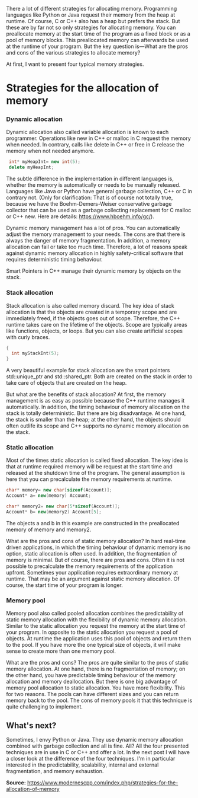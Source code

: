 There a lot of different strategies for allocating memory. Programming languages like Python or Java request their memory from the heap at runtime. Of course, C or C++ also has a heap but prefers the stack. But these are by far not so only strategies for allocating memory. You can preallocate memory at the start time of the program as a fixed block or as a pool of memory blocks. This preallocated memory can afterwards be used at the runtime of your program. But the key question is—What are the pros and cons of the various strategies to allocate memory?

At first, I want to present four typical memory strategies.

# Strategies for the allocation of memory
### Dynamic allocation
Dynamic allocation also called variable allocation is known to each programmer. Operations like new in C++ or malloc in C request the memory when needed. In contrary, calls like delete in C++ or free in C release the memory when not needed anymore.
```C++
 int* myHeapInt= new int(5);
 delete myHeapInt;
```
The subtle difference in the implementation in different languages is, whether the memory is automatically or needs to be manually released. Languages like Java or Python have general garbage collection, C++ or C in contrary not. (Only for clarification: That is of course not totally true, because we have the Boehm-Demers-Weiser conservative garbage collector that can be used as a garbage collecting replacement for C malloc or C++ new. Here are details: https://www.hboehm.info/gc/).

Dynamic memory management has a lot of pros. You can automatically adjust the memory management to your needs. The cons are that there is always the danger of memory fragmentation. In addition, a memory allocation can fail or take too much time. Therefore, a lot of reasons speak against dynamic memory allocation in highly safety-critical software that requires deterministic timing behaviour.

Smart Pointers in C++ manage their dynamic memory by objects on the stack.

### Stack allocation
Stack allocation is also called memory discard. The key idea of stack allocation is that the objects are created in a temporary scope and are immediately freed, if the objects goes out of scope. Therefore, the C++ runtime takes care on the lifetime of the objects. Scope are typically areas like functions, objects, or loops. But you can also create artificial scopes with curly braces.  
```C++
{
  int myStackInt(5);
}
```

A very beautiful example for stack allocation are the smart pointers std::unique_ptr and std::shared_ptr. Both are created on the stack in order to take care of objects that are created on the heap.

But what are the benefits of stack allocation? At first, the memory management is as easy as possible because the C++ runtime manages it automatically. In addition, the timing behaviour of memory allocation on the stack is totally deterministic. But there are big disadvantage. At one hand, the stack is smaller than the heap; at the other hand, the objects should often outlife its scope and C++ supports no dynamic memory allocation on the stack.

### Static allocation
Most of the times static allocation is called fixed allocation. The key idea is that at runtime required memory will be request at the start time  and released at the shutdown time of the program. The general assumption is here that you can precalculate the memory requirements at runtime.
```C++
char* memory= new char[sizeof(Account)];
Account* a= new(memory) Account;

char* memory2= new char[5*sizeof(Account)];
Account* b= new(memory2) Account[5];
```

The objects a and b in this example are constructed in the preallocated memory of memory and memory2.

What are the pros and cons of static memory allocation? In hard real-time driven applications, in which the timing behaviour of dynamic memory is no option, static allocation is often used. In addition, the fragmentation of memory is minimal. But of course, there are pros and cons. Often it is not possible to precalculate the memory requirements of the application upfront. Sometimes your application requires extraordinary memory at runtime. That may be an argument against static memory allocation. Of course, the start time of your program is longer.

### Memory pool
Memory pool also called pooled allocation combines the predictability of static memory allocation with the flexibility of dynamic memory allocation. Similar to the static allocation you request the memory at the start time of your program. In opposite to the static allocation you request a pool of objects. At runtime the application uses this pool of objects and return them to the pool. If you have more the one typical size of objects, it will make sense to create more than one memory pool.

What are the pros and cons? The pros are quite similar to the pros of static memory allocation. At one hand, there is no fragmentation of memory; on the other hand, you have predictable timing behaviour of the memory allocation and memory deallocation. But there is one big advantage of memory pool allocation to static allocation. You have more flexibility. This for two reasons. The pools can have different sizes and you can return memory back to the pool. The cons of memory pools it  that this technique is quite challenging to implement.

## What's next?
Sometimes, I envy Python or Java. They use dynamic memory allocation combined with garbage collection and all is fine. All? All the four presented techniques are in use in C or C++ and offer a lot. In the next post I will have a closer look at the difference of the four techniques. I'm in particular interested in the predictability, scalability, internal and external fragmentation, and memory exhaustion.

**Source:**
https://www.modernescpp.com/index.php/strategies-for-the-allocation-of-memory
